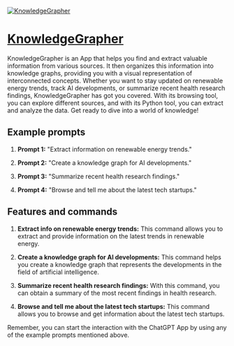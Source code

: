 [![KnowledgeGrapher](https://files.oaiusercontent.com/file-FaEdPnt3J3oPfaAyQJghkth3?se=2123-10-17T00%3A58%3A29Z&sp=r&sv=2021-08-06&sr=b&rscc=max-age%3D31536000%2C%20immutable&rscd=attachment%3B%20filename%3D53e6ab32-70aa-45d8-b9af-7264ddfdbda8.png&sig=RVue%2BMVE4AbUpOibGRPjePSpoQn1eB6VhVwulGx5Lrg%3D)](https://chat.openai.com/g/g-wc9TgGWjr-knowledgegrapher)

# [KnowledgeGrapher](https://chat.openai.com/g/g-wc9TgGWjr-knowledgegrapher)

KnowledgeGrapher is an App that helps you find and extract valuable information from various sources. It then organizes this information into knowledge graphs, providing you with a visual representation of interconnected concepts. Whether you want to stay updated on renewable energy trends, track AI developments, or summarize recent health research findings, KnowledgeGrapher has got you covered. With its browsing tool, you can explore different sources, and with its Python tool, you can extract and analyze the data. Get ready to dive into a world of knowledge!

## Example prompts

1. **Prompt 1:** "Extract information on renewable energy trends."

2. **Prompt 2:** "Create a knowledge graph for AI developments."

3. **Prompt 3:** "Summarize recent health research findings."

4. **Prompt 4:** "Browse and tell me about the latest tech startups."

## Features and commands

1. **Extract info on renewable energy trends:** This command allows you to extract and provide information on the latest trends in renewable energy.

2. **Create a knowledge graph for AI developments:** This command helps you create a knowledge graph that represents the developments in the field of artificial intelligence.

3. **Summarize recent health research findings:** With this command, you can obtain a summary of the most recent findings in health research.

4. **Browse and tell me about the latest tech startups:** This command allows you to browse and get information about the latest tech startups.

Remember, you can start the interaction with the ChatGPT App by using any of the example prompts mentioned above.